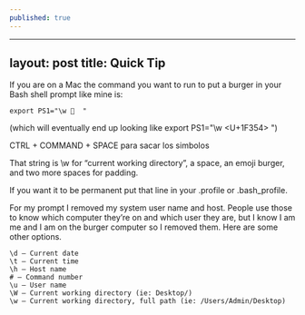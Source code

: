 ```yaml
---
published: true
---
```


---
layout: post
title: Quick Tip
---

If you are on a Mac the command you want to run to put a burger in your Bash shell prompt like mine is:

    export PS1="\w 🍔  " 
	
(which will eventually end up looking like
export PS1="\w <U+1F354>  ")

CTRL + COMMAND + SPACE para sacar los simbolos

That string is \w for “current working directory”, a space, an emoji burger, and two more spaces for padding.

If you want it to be permanent put that line in your .profile or .bash_profile.

For my prompt I removed my system user name and host. People use those to know which computer they’re on and which user they are, but I know I am me and I am on the burger computer so I removed them. Here are some other options.

    \d – Current date
    \t – Current time
    \h – Host name
    # – Command number
    \u – User name
    \W – Current working directory (ie: Desktop/)
    \w – Current working directory, full path (ie: /Users/Admin/Desktop)
